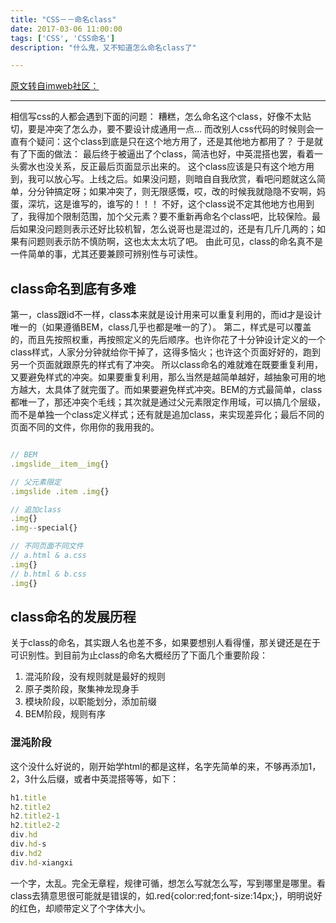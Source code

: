 ```yaml
---
title: "CSS－－命名class"
date: 2017-03-06 11:00:00
tags: ['CSS', 'CSS命名']
description: "什么鬼，又不知道怎么命名class了"

---
```

[原文转自imweb社区：](http://imweb.io/topic/5623c25734764b2c16769749)

---

相信写css的人都会遇到下面的问题：
糟糕，怎么命名这个class，好像不太贴切，要是冲突了怎么办，要不要设计成通用一点...
而改别人css代码的时候则会一直有个疑问：这个class到底是只在这个地方用了，还是其他地方都用了？
于是就有了下面的做法：
最后终于被逼出了个class，简洁也好，中英混搭也罢，看着一头雾水也没关系，反正最后页面显示出来的。
这个class应该是只有这个地方用到，我可以放心写。上线之后。如果没问题，则暗自自我欣赏，看吧问题就这么简单，分分钟搞定呀；如果冲突了，则无限感慨，哎，改的时候我就隐隐不安啊，妈蛋，深坑，这是谁写的，谁写的！！！
不好，这个class说不定其他地方也用到了，我得加个限制范围，加个父元素？要不重新再命名个class吧，比较保险。最后如果没问题则表示还好比较机智，怎么说哥也是混过的，还是有几斤几两的；如果有问题则表示防不慎防啊，这也太太太坑了吧。
由此可见，class的命名真不是一件简单的事，尤其还要兼顾可辨别性与可读性。

## class命名到底有多难

第一，class跟id不一样，class本来就是设计用来可以重复利用的，而id才是设计唯一的（如果遵循BEM，class几乎也都是唯一的了）。
第二，样式是可以覆盖的，而且先按照权重，再按照定义的先后顺序。也许你花了十分钟设计定义的一个class样式，人家分分钟就给你干掉了，这得多恼火；也许这个页面好好的，跑到另一个页面就跟原先的样式有了冲突。
所以class命名的难就难在既要重复利用，又要避免样式的冲突。如果要重复利用，那么当然是越简单越好，越抽象可用的地方越大，太具体了就完蛋了。而如果要避免样式冲突。BEM的方式最简单，class都唯一了，那还冲突个毛线；其次就是通过父元素限定作用域，可以搞几个层级，而不是单独一个class定义样式；还有就是追加class，来实现差异化；最后不同的页面不同的文件，你用你的我用我的。

```js

// BEM
.imgslide__item__img{}

// 父元素限定
.imgslide .item .img{}

// 追加class
.img{}
.img--special{}

// 不同页面不同文件
// a.html & a.css
.img{}
// b.html & b.css
.img{}

```

## class命名的发展历程
关于class的命名，其实跟人名也差不多，如果要想别人看得懂，那关键还是在于可识别性。到目前为止class的命名大概经历了下面几个重要阶段：
1. 混沌阶段，没有规则就是最好的规则
2. 原子类阶段，聚集神龙现身手
3. 模块阶段，以职能划分，添加前缀
4. BEM阶段，规则有序

### 混沌阶段
这个没什么好说的，刚开始学html的都是这样，名字先简单的来，不够再添加1，2，3什么后缀，或者中英混搭等等，如下：

```js
h1.title
h2.title2
h2.title2-1
h2.title2-2
div.hd
div.hd-s
div.hd2
div.hd-xiangxi
```

一个字，太乱。完全无章程，规律可循，想怎么写就怎么写，写到哪里是哪里。看class去猜意思很可能就是错误的，如.red{color:red;font-size:14px;}，明明说好的红色，却顺带定义了个字体大小。